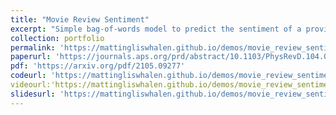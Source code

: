 ```yaml
---
title: "Movie Review Sentiment"
excerpt: "Simple bag-of-words model to predict the sentiment of a provided movie review. Try it out yourself!"
collection: portfolio
permalink: 'https://mattingliswhalen.github.io/demos/movie_review_sentiment.html'
paperurl: 'https://journals.aps.org/prd/abstract/10.1103/PhysRevD.104.076018'
pdf: 'https://arxiv.org/pdf/2105.09277'
codeurl: 'https://mattingliswhalen.github.io/demos/movie_review_sentiment.html'
videourl:'https://mattingliswhalen.github.io/demos/movie_review_sentiment.html'
slidesurl: 'https://mattingliswhalen.github.io/demos/movie_review_sentiment.html'
---
```

